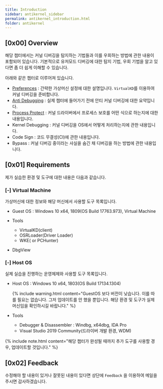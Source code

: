 ```yaml
---
title: Introduction
sidebar: antikernel_sidebar
permalink: antikernel_introduction.html
folder: antikernel
---
```


## [0x00] Overview

해당 챕터에서는 커널 디버깅을 탐지하는 기법들과 이를 우회하는 방법에 관한 내용이 포함되어 있습니다.
기본적으로 유저모드 디버깅에 대한 탐지 기법, 우회 기법을 알고 있다면 좀 더 쉽게 이해할 수 있습니다.

아래와 같은 챕터로 이루어져 있습니다.

- <a href="https://shh0ya.github.io/antikernel_preferences.html">Preferences</a> : 간략한 가상머신 설정에 대한 설명입니다. `VirtualKD`를 이용하여 커널 디버깅을 준비합니다.
- <a href="https://shh0ya.github.io/antikernel_antidebugging.html">Anti Debugging</a> : 실제 챕터에 들어가기 전에 안티 커널 디버깅에 대한 요약입니다.
- <a href="https://shh0ya.github.io/antikernel_processprotect.html">Process Protect</a> : 커널 드라이버에서 프로세스 보호를 어떤 식으로 하는지에 대한 내용입니다.
- Kernel Debugging : 커널 디버깅을 OS에서 어떻게 처리하는지에 관한 내용입니다.
- Code Sign : 코드 무결성(CI)에 관한 내용입니다.
- Bypass : 커널 디버깅 중이라는 사실을 숨긴 채 디버깅을 하는 방법에 관한 내용입니다.

## [0x01] Requirements

제가 실습한 환경 및 도구에 대한 내용은 다음과 같습니다.

### [-] Virtual Machine

가상머신에 대한 정보와 해당 머신에서 사용할 도구 목록입니다.

- Guest OS : Windows 10 x64, 1809(OS Build 17763.973), Virtual Machine

- Tools

  - VirtualKD(client)
  - OSRLoader(Driver Loader)
  - WKE( or PCHunter)
- DbgView
  
  

### [-] Host OS

실제 실습을 진행하는 운영체제와 사용할 도구 목록입니다.

- Host OS : Windows 10 x64, 1803(OS Build 17134.1304) 

  {% include  warning.html content="GuestOS 보다 버전이 낮습니다. 이를 따를 필요는 없습니다. 그저 업데이트를 안 했을 뿐입니다. 해당 환경 및 도구가 실제 머신임을 확인하시길 바랍니다." %}

- Tools

  - Debugger & Disassembler : Windbg, x64dbg, IDA Pro 
  - Visual Studio 2019 Community(드라이버 개발 환경, WDM)

{% include  note.html content="해당 챕터가 완성될 때까지 추가 도구를 사용할 경우, 업데이트할 것입니다." %}



## [0x02] Feedback

수정해야 할 내용이 있거나 잘못된 내용이 있다면 상단에 `Feedback` 을 이용하여 메일을 주시면 감사하겠습니다.